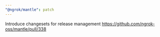 ```yaml
---
"@ngrok/mantle": patch
---
```


Introduce changesets for release management https://github.com/ngrok-oss/mantle/pull/338
